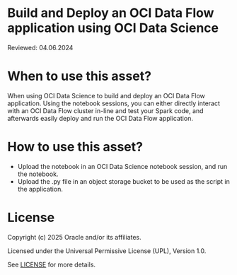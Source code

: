# Build and Deploy an OCI Data Flow application using OCI Data Science

Reviewed: 04.06.2024

# When to use this asset?

When using OCI Data Science to build and deploy an OCI Data Flow application. Using the notebook sessions, you can either directly interact with an OCI Data Flow cluster in-line and test your Spark code, and afterwards easily deploy and run the OCI Data Flow application.

# How to use this asset?

- Upload the notebook in an OCI Data Science notebook session, and run the notebook.
- Upload the .py file in an object storage bucket to be used as the script in the application.

# License

Copyright (c) 2025 Oracle and/or its affiliates.

Licensed under the Universal Permissive License (UPL), Version 1.0.

See [LICENSE](https://github.com/oracle-devrel/technology-engineering/blob/main/LICENSE) for more details.
